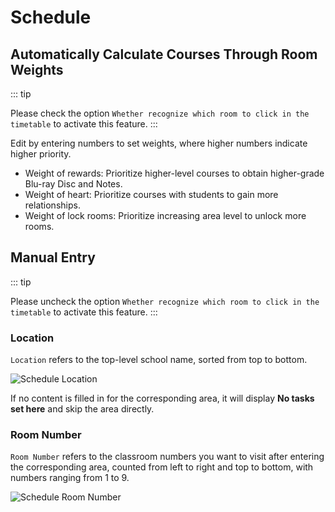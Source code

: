 <LanguageWarn/>

# Schedule

## Automatically Calculate Courses Through Room Weights

::: tip

Please check the option `Whether recognize which room to click in the timetable` to activate this feature.
:::

Edit by entering numbers to set weights, where higher numbers indicate higher priority.

- Weight of rewards: Prioritize higher-level courses to obtain higher-grade Blu-ray Disc and Notes.
- Weight of heart: Prioritize courses with students to gain more relationships.
- Weight of lock rooms: Prioritize increasing area level to unlock more rooms.

## Manual Entry

::: tip

Please uncheck the option `Whether recognize which room to click in the timetable` to activate this feature.
:::

### Location
`Location` refers to the top-level school name, sorted from top to bottom.

![Schedule Location](/img/lesson/lesson_1.png)

If no content is filled in for the corresponding area, it will display **No tasks set here** and skip the area directly.

### Room Number
`Room Number` refers to the classroom numbers you want to visit after entering the corresponding area, counted from left to right and top to bottom, with numbers ranging from 1 to 9.

![Schedule Room Number](/img/lesson/lesson_2.png)
